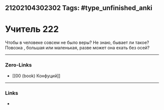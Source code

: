 21202104302302
Tags: #type_unfinished_anki
---
# Учитель 222

Чтобы в человеке совсем не было веры? Не знаю, бывает ли такое? Повозка , большая или маленькая, разве может она ехать без осей?

---
### Zero-Links
- [[00 (book) Конфуций]]
---
### Links
-